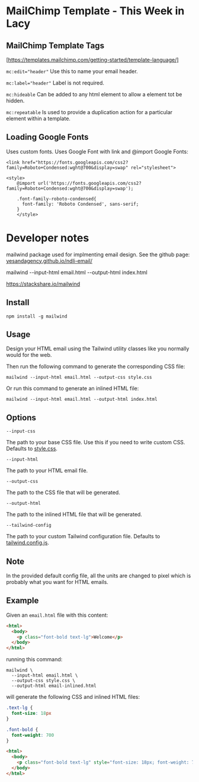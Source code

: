 # MailChimp Template - This Week in Lacy

## MailChimp Template Tags

[https://templates.mailchimp.com/getting-started/template-language/]

`mc:edit="header"`
Use this to name your email header.

`mc:label="header"`
Label is not required.

`mc:hideable`
Can be added to any html element to allow a element tot be hidden.

`mc:repeatable`
Is used to provide a duplication action for a particular element within a template.

## Loading Google Fonts
Uses custom fonts. Uses Google Font with link and @import
Google Fonts:
```
<link href="https://fonts.googleapis.com/css2?family=Roboto+Condensed:wght@700&display=swap" rel="stylesheet">

<style>
    @import url('https://fonts.googleapis.com/css2?family=Roboto+Condensed:wght@700&display=swap');

    .font-family-roboto-condensed{
      font-family: 'Roboto Condensed', sans-serif;
    }
    </style>
```

# Developer notes
 mailwind package used for implmenting email design. See the github page: 
[yesandagency.github.io/ndli-email/](https://yesandagency.github.io/ndli-email/)

mailwind --input-html email.html --output-html index.html

https://stackshare.io/mailwind

## Install
```
npm install -g mailwind
```

## Usage

Design your HTML email using the Tailwind utility classes like you normally would for the web.

Then run the following command to generate the corresponding CSS file:

```
mailwind --input-html email.html --output-css style.css
```

Or run this command to generate an inlined HTML file:

```
mailwind --input-html email.html --output-html index.html
```

## Options

`--input-css`

The path to your base CSS file. Use this if you need to write custom CSS. Defaults to [style.css](./src/style.css).

`--input-html`

The path to your HTML email file.

`--output-css`

The path to the CSS file that will be generated.

`--output-html`

The path to the inlined HTML file that will be generated.

`--tailwind-config`

The path to your custom Tailwind configuration file. Defaults to [tailwind.config.js](./src/tailwind.config.js).

## Note

In the provided default config file, all the units are changed to pixel which is probably what you want for HTML emails.

## Example

Given an `email.html` file with this content:

```html
<html>
  <body>
    <p class="font-bold text-lg">Welcome</p>
  </body>
</html>
```

running this command:
```
mailwind \
  --input-html email.html \
  --output-css style.css \
  --output-html email-inlined.html
```

will generate the following CSS and inlined HTML files:

```css
.text-lg {
  font-size: 18px
}

.font-bold {
  font-weight: 700
}
```

```html
<html>
  <body>
    <p class="font-bold text-lg" style="font-size: 18px; font-weight: 700;">Welcome</p>
  </body>
</html>
```
